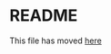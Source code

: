 # README

This file has moved [here](https://github.com/facebook/create-react-app/blob/master/packages/cra-template-typescript/template/README.md)

